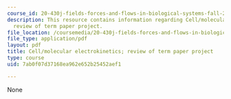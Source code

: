 ```yaml
---
course_id: 20-430j-fields-forces-and-flows-in-biological-systems-fall-2015
description: This resource contains information regarding Cell/molecular electrokinetics;
  review of term paper project.
file_location: /coursemedia/20-430j-fields-forces-and-flows-in-biological-systems-fall-2015/7ab0f07d37168ea962e652b25452aef1_MIT20_430JF15_Lecture26.pdf
file_type: application/pdf
layout: pdf
title: Cell/molecular electrokinetics; review of term paper project
type: course
uid: 7ab0f07d37168ea962e652b25452aef1

---
```

None